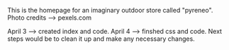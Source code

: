 This is the homepage for an imaginary outdoor store called "pyreneo".
Photo credits --> pexels.com

April 3 --> created index and code.
April 4 --> finshed css and code. Next steps would be to clean it up and make any necessary changes.